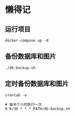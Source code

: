 # 懒得记

## 运行项目

```shell
docker-compose up -d
```

## 备份数据库和图片

```shell
./db-backup.sh
```

## 定时备份数据库和图片

```shell
crontab -e

# 每半个小时执行一次
0 0/30 * * * PATH/db-backup.sh
```
